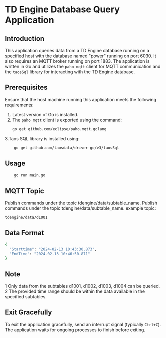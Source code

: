 # TD Engine Database Query Application

## Introduction
This application queries data from a TD Engine database running on a specified host with the database named "power" running on port 6030. It also requires an MQTT broker running on port 1883. The application is written in Go and utilizes the `paho mqtt` client for MQTT communication and the `taosSql` library for interacting with the TD Engine database.

## Prerequisites
Ensure that the host machine running this application meets the following requirements:
1. Latest version of Go is installed.
2. The `paho mqtt` client is exported using the command:
   ```bash
   go get github.com/eclipse/paho.mqtt.golang
   ```
3.Taos SQL library is installed using:
```bash
    go get github.com/taosdata/driver-go/v3/taosSql
```
## Usage
```bash
    go run main.go
```
## MQTT Topic
Publish commands under the topic tdengine/data/subtable_name.
Publish commands under the topic tdengine/data/subtable_name.
example topic:
```bash
tdengine/data/d1001
```
## Data Format
```bash
{
  "Starttime": "2024-02-13 10:43:30.873",
  "EndTime": "2024-02-13 10:46:50.871"
}

```
## Note
1 Only data from the subtables d1001, d1002, d1003, d1004 can be queried.
2 The provided time range should be within the data available in the specified subtables.
## Exit Gracefully
To exit the application gracefully, send an interrupt signal (typically `Ctrl+C`). The application waits for ongoing processes to finish before exiting.

   
